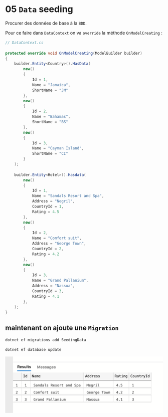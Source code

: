 # 05 `Data` seeding

Procurer des données de base à la `BDD`.

Pour ce faire dans `DataContext` on va `override` la méthode `OnModelCreating` :

```cs
// DataContext.cs

protected override void OnModelCreating(ModelBuilder builder)
{
	builder.Entity<Country>().HasData(
    	new()
        {
            Id = 1,
            Name = "Jamaica",
            ShortName = "JM"
        },
        new()
        {
            Id = 2,
            Name = "Bahamas",
            ShortName = "BS"
        },
        new()
        {
            Id = 3,
            Name = "Cayman Island",
            ShortName = "CI"
        }
    );
    
    builder.Entity<Hotel>().Hasdata(
    	new()
        {
            Id = 1,
            Name = "Sandals Resort and Spa",
            Address = "Negril",
            CountryId = 1,
            Rating = 4.5
        },
        new()
        {
            Id = 2,
            Name = "Comfort suit",
            Address = "George Town",
            CountryId = 2,
            Rating = 4.2
        },
        new()
        {
            Id = 3,
            Name = "Grand Pallanium",
            Address = "Nassua",
            CountryId = 3,
            Rating = 4.1
        },
    );
}
```



## maintenant on ajoute une `Migration`

```bash
dotnet ef migrations add SeedingData
```

```bash
dotnet ef database update
```

<img src="assets/seeding-data-illustration.png" alt="seeding-data-illustration" style="zoom:50%;" />


